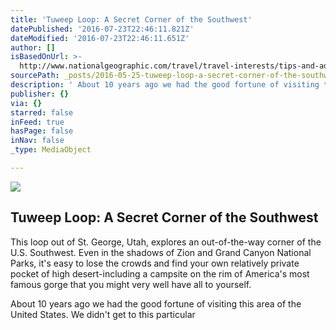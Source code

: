 ```yaml
---
title: 'Tuweep Loop: A Secret Corner of the Southwest'
datePublished: '2016-07-23T22:46:11.821Z'
dateModified: '2016-07-23T22:46:11.651Z'
author: []
isBasedOnUrl: >-
  http://www.nationalgeographic.com/travel/travel-interests/tips-and-advice/tuweep-loop-grand-canyon-secret-corner-southwestern-united-states/?utm_source=Twitter&utm_medium=Social&utm_content=link_tw20160524travel-tuweep&utm_campaign=Content&sf26871815=1
sourcePath: _posts/2016-05-25-tuweep-loop-a-secret-corner-of-the-southwest.md
description: ' About 10 years ago we had the good fortune of visiting this area of the United States. We didn''t get to this particular'
publisher: {}
via: {}
starred: false
inFeed: true
hasPage: false
inNav: false
_type: MediaObject

---
```

<article style=""><img src="http://www.nationalgeographic.com/content/dam/travel/rights-exempt/Travel-2016/national-parks/tweep-loop/tuweep-loop-grand-canyon.ngsversion.1464115445537.jpg" /><h1>Tuweep Loop: A Secret Corner of the Southwest</h1><p>This loop out of St. George, Utah, explores an out-of-the-way corner of the U.S. Southwest. Even in the shadows of Zion and Grand Canyon National Parks, it's easy to lose the crowds and find your own relatively private pocket of high desert-including a campsite on the rim of America's most famous gorge that you might very well have all to yourself.</p></article>

About 10 years ago we had the good fortune of visiting this area of the United States. We didn't get to this particular